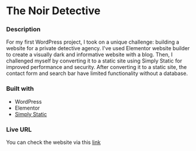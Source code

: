 # The Noir Detective

### Description
For my first WordPress project, I took on a unique challenge: building a website for a private detective agency. I've used Elementor website builder to create a visually dark and informative website with a blog. Then, I challenged myself by converting it to a static site using Simply Static for improved performance and security. After converting it to a static site, the contact form and search bar have limited functionality without a database.

### Built with
- WordPress
- Elementor
- [Simply Static](https://simplystatic.com/)


### Live URL
You can check the website via this [link](https://alfo-code.github.io/thenoirdetective/)
